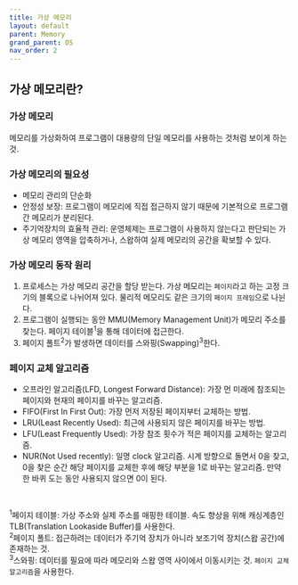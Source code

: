 ```yaml
---
title: 가상 메모리
layout: default
parent: Memory
grand_parent: OS
nav_order: 2
---
```


## 가상 메모리란?
### 가상 메모리
메모리를 가상화하여 프로그램이 대용량의 단일 메모리를 사용하는 것처럼 보이게 하는 것.<br/>

### 가상 메모리의 필요성
- 메모리 관리의 단순화<br/>
- 안정성 보장: 프로그램이 메모리에 직접 접근하지 않기 때문에 기본적으로 프로그램간 메모리가 분리된다.<br/>
- 주기억장치의 효율적 관리: 운영체제는 프로그램이 사용하지 않는다고 판단되는 가상 메모리 영역을 압축하거나, 스왑하여 실제 메모리의 공간을 확보할 수 있다.<br/>

### 가상 메모리 동작 원리
1. 프로세스는 가상 메모리 공간을 할당 받는다. 가상 메모리는 ``페이지``라고 하는 고정 크기의 블록으로 나뉘어져 있다. 물리적 메모리도 같은 크기의 ``페이지 프레임``으로 나뉜다.<br/>
2. 프로그램이 실행되는 동안 MMU(Memory Management Unit)가 메모리 주소를 찾는다. 페이지 테이블<sup>1</sup>을 통해 데이터에 접근한다.<br/>
3. 페이지 폴트<sup>2</sup>가 발생하면 데이터를 스와핑(Swapping)<sup>3</sup>한다.<br/>

### 페이지 교체 알고리즘
- 오프라인 알고리즘(LFD, Longest Forward Distance): 가장 먼 미래에 참조되는 페이지와 현재의 페이지를 바꾸는 알고리즘.<br/>
- FIFO(First In First Out): 가장 먼저 저장된 페이지부터 교체하는 방법.<br/>
- LRU(Least Recently Used): 최근에 사용되지 않은 페이지를 바꾸는 방법.<br/>
- LFU(Least Frequently Used): 가장 참조 횟수가 적은 페이지를 교체하는 알고리즘.<br/>
- NUR(Not Used recently): 일명 clock 알고리즘. 시계 방향으로 돌면서 0을 찾고, 0을 찾은 순간 해당 페이지를 교체한 후에 해당 부분을 1로 바꾸는 알고리즘. 만약 한 바퀴 도는 동안 사용되지 않으면 0이 된다.<br/>

<br/>

<sup>1</sup>페이지 테이블: 가상 주소와 실제 주소를 매핑한 테이블. 속도 향상을 위해 캐싱계층인 TLB(Translation Lookaside Buffer)를 사용한다.<br/>
<sup>2</sup>페이지 폴트: 접근하려는 데이터가 주기억 장치가 아니라 보조기억 장치(스왑 공간)에 존재하는 것.<br/>
<sup>3</sup>스와핑: 데이터를 필요에 따라 메모리와 스왑 영역 사이에서 이동시키는 것. ``페이지 교체 알고리즘``을 사용한다.<br/>

